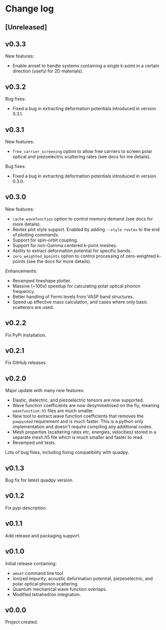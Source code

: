# Change log

## [Unreleased]

## v0.3.3

New features:

- Enable amset to handle systems containing a single k-point in a certain direction
  (useful for 2D materials).

## v0.3.2

Bug fixes:

- Fixed a bug in extracting deformation potentials introduced in version 0.3.1.

## v0.3.1

New features:

- `free_carrier_screening` option to allow free carriers to screen polar optical and 
  piezoelectric scattering rates (see docs for me details).
 
Bug fixes:

- Fixed a bug in extracting deformation potentials introduced in version 0.3.0.

## v0.3.0

New features:

- `cache_wavefunction` option to control memory demand (see docs for more details).
- Revtex plot style support. Enabled by adding `--style revtex` to the end of 
  plotting commands.
- Support for spin–orbit coupling.
- Support for non-Gamma centered k-point meshes.
- Ability to extract deformation potential for specific bands.
- `zero_weighted_kpoints` option to control processing of zero-weighted k-points 
  (see the docs for more details).
  
Enhancements:

- Revamped lineshape plotter.
- Massive (~100x) speedup for calculating polar optical phonon frequency.
- Better handling of Fermi levels from VASP band structures.
- Speed up effective mass calculation, and cases where only basic scatterers are used.

## v0.2.2

Fix PyPi installation.

## v0.2.1

Fix GitHub releases.

## v0.2.0

Major update with many new features:

- Elastic, dielectric, and piezoelectric tensors are now supported.
- Wave function coefficients are now desymmetrised on the fly, meaning 
  `wavefunction.h5` files are much smaller.
- New tool to extract wave function coefficients that removes the `pawpyseed` 
  requirement and is much faster. This is a python only implementation and doesn't 
  require compiling any additional codes.
- Mesh properties (scattering rates etc, energies, velocities) stored in a separate 
  mesh.h5 file which is much smaller and faster to read.
- Revamped unit tests.

Lots of bug fixes, including fixing compatibility with quadpy.

## v0.1.3

Bug fix for latest quadpy version.

## v0.1.2

Fix pypi description.

## v0.1.1

Add release and packaging support.

## v0.1.0

Initial release containing:

- `amset` command line tool
- Ionized impurity, acoustic deformation potential, piezeoelectric, and polar
  optical phonon scattering.
- Quantum mechanical wave function overlaps.
- Modified tetrahedron integration.

## v0.0.0

Project created.
